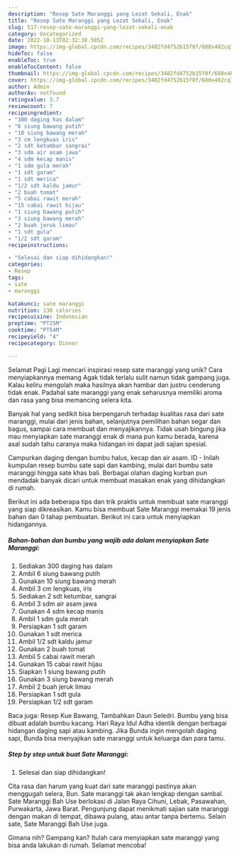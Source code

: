```yaml
---
description: "Resep Sate Maranggi yang Lezat Sekali, Enak"
title: "Resep Sate Maranggi yang Lezat Sekali, Enak"
slug: 517-resep-sate-maranggi-yang-lezat-sekali-enak
category: Uncategorized
date: 2022-10-13T02:32:38.505Z
image: https://img-global.cpcdn.com/recipes/3482fd4752b15f0f/680x482cq70/sate-maranggi-foto-resep-utama.jpg
hideToc: false
enableToc: true
enableTocContent: false
thumbnail: https://img-global.cpcdn.com/recipes/3482fd4752b15f0f/680x482cq70/sate-maranggi-foto-resep-utama.jpg
cover: https://img-global.cpcdn.com/recipes/3482fd4752b15f0f/680x482cq70/sate-maranggi-foto-resep-utama.jpg
author: Admin
authorAv: notfound
ratingvalue: 3.7
reviewcount: 7
recipeingredient:
- "300 daging has dalam"
- "6 siung bawang putih"
- "10 siung bawang merah"
- "3 cm lengkuas iris"
- "2 sdt ketumbar sangrai"
- "3 sdm air asam jawa"
- "4 sdm kecap manis"
- "1 sdm gula merah"
- "1 sdt garam"
- "1 sdt merica"
- "1/2 sdt kaldu jamur"
- "2 buah tomat"
- "5 cabai rawit merah"
- "15 cabai rawit hijau"
- "1 siung bawang putih"
- "3 siung bawang merah"
- "2 buah jeruk limau"
- "1 sdt gula"
- "1/2 sdt garam"
recipeinstructions:

- "Selesai dan siap dihidangkan!"
categories:
- Resep
tags:
- sate
- maranggi

katakunci: sate maranggi 
nutrition: 130 calories
recipecuisine: Indonesian
preptime: "PT25M"
cooktime: "PT54M"
recipeyield: "4"
recipecategory: Dinner

---
```



Selamat Pagi Lagi mencari inspirasi resep sate maranggi yang unik? Cara menyiapkannya memang Agak tidak terlalu sulit namun tidak gampang juga. Kalau keliru mengolah maka hasilnya akan hambar dan justru cenderung tidak enak. Padahal sate maranggi yang enak seharusnya memiliki aroma dan rasa yang bisa memancing selera kita.


Banyak hal yang sedikit bisa berpengaruh terhadap kualitas rasa dari sate maranggi, mulai dari jenis bahan, selanjutnya pemilihan bahan segar dan bagus, sampai cara membuat dan menyajikannya. Tidak usah bingung jika mau menyiapkan sate maranggi enak di mana pun kamu berada, karena asal sudah tahu caranya maka hidangan ini dapat jadi sajian spesial.

Campurkan daging dengan bumbu halus, kecap dan air asam. ID - Inilah kumpulan resep bumbu sate sapi dan kambing, mulai dari bumbu sate maranggi hingga sate khas bali. Berbagai olahan daging kurban pun mendadak banyak dicari untuk membuat masakan enak yang dihidangkan di rumah.


Berikut ini ada beberapa tips dan trik praktis untuk membuat sate maranggi yang siap dikreasikan. Kamu bisa membuat Sate Maranggi memakai 19 jenis bahan dan 0 tahap pembuatan. Berikut ini cara untuk menyiapkan hidangannya.

<!--inarticleads1-->

##### Bahan-bahan dan bumbu yang wajib ada dalam menyiapkan Sate Maranggi:

1. Sediakan 300 daging has dalam
1. Ambil 6 siung bawang putih
1. Gunakan 10 siung bawang merah
1. Ambil 3 cm lengkuas, iris
1. Sediakan 2 sdt ketumbar, sangrai
1. Ambil 3 sdm air asam jawa
1. Gunakan 4 sdm kecap manis
1. Ambil 1 sdm gula merah
1. Persiapkan 1 sdt garam
1. Gunakan 1 sdt merica
1. Ambil 1/2 sdt kaldu jamur
1. Gunakan 2 buah tomat
1. Ambil 5 cabai rawit merah
1. Gunakan 15 cabai rawit hijau
1. Siapkan 1 siung bawang putih
1. Gunakan 3 siung bawang merah
1. Ambil 2 buah jeruk limau
1. Persiapkan 1 sdt gula
1. Persiapkan 1/2 sdt garam


Baca juga: Resep Kue Bawang, Tambahkan Daun Seledri. Bumbu yang bisa dibuat adalah bumbu kacang. Hari Raya Idul Adha identik dengan berbagai hidangan daging sapi atau kambing. Jika Bunda ingin mengolah daging sapi, Bunda bisa menyajikan sate maranggi untuk keluarga dan para tamu. 

<!--inarticleads2-->

##### Step by step untuk buat Sate Maranggi:


1. Selesai dan siap dihidangkan!

Cita rasa dan harum yang kuat dari sate maranggi pastinya akan menggugah selera, Bun. Sate maranggi tak akan lengkap dengan sambal. Sate Maranggi Bah Use berlokasi di Jalan Raya Cihuni, Lebak, Pasawahan, Purwakarta, Jawa Barat. Pengunjung dapat menikmati sajian sate maranggi dengan makan di tempat, dibawa pulang, atau antar tanpa bertemu. Selain sate, Sate Maranggi Bah Use juga. 

Gimana nih? Gampang kan? Itulah cara menyiapkan sate maranggi yang bisa anda lakukan di rumah. Selamat mencoba!
